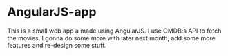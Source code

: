 # AngularJS-app
This is a small web app a made using AngularJS. I use OMDB:s API to fetch the movies. I gonna do some more with later next month, add some more features and re-design some stuff.